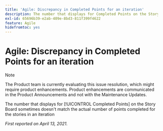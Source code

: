 ```yaml
---
title: 'Agile: Discrepancy in Completed Points for an iteration'
description: The number that displays for Completed Points on the Story Board sometimes doesn't match the actual number of points completed for the stories in an iteration
exl-id: 65696b39-e2ab-409e-8bd3-811f399f4622
feature: Agile
hidefromtoc: yes
---
```

# Agile: Discrepancy in Completed Points for an iteration

<!--Converted to story-->

>[!NOTE]
>
>The Product team is currently evaluating this issue resolution, which might require product enhancements. Product enhancements are communicated in the Product Announcements and not with the Maintenance Updates.

The number that displays for [!UICONTROL Completed Points] on the Story Board sometimes doesn't match the actual number of points completed for the stories in an iteration

_First reported on April 13, 2021._ 
